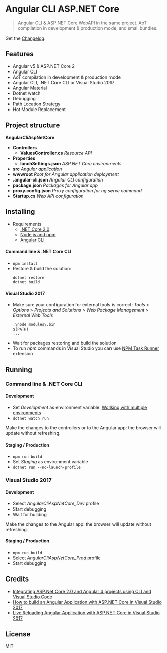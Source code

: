 # Angular CLI ASP.NET Core

> Angular CLI & ASP.NET Core WebAPI in the same project. AoT compilation in development & production mode, and small bundles.

Get the [Changelog](https://github.com/robisim74/AngularCliAspNetCore/blob/master/CHANGELOG.md).

## Features
- Angular v5 & ASP.NET Core 2
- Angular CLI
- AoT compilation in development & production mode
- Angular CLI, .NET Core CLI or Visual Studio 2017
- Angular Material
- Dotnet watch
- Debugging
- Path Location Strategy
- Hot Module Replacement

## Project structure
**AngularCliAspNetCore**
- **Controllers**
	- **ValuesController.cs** _Resource API_
- **Properties**
	- **lanchSettings.json** _ASP.NET Core environments_
- **src** _Angular application_
- **wwwroot** _Root for Angular application deployment_
- **.angular-cli.json** _Angular CLI configuration_
- **package.json** _Packages for Angular app_
- **proxy.config.json** _Proxy configuration for ng serve command_
- **Startup.cs** _Web API configuration_

## Installing
- Requirements
	- [.NET Core 2.0](https://www.microsoft.com/net/download/core)
	- [Node.js and npm](https://docs.npmjs.com/getting-started/installing-node)
    - [Angular CLI](https://github.com/angular/angular-cli)

#### Command line & .NET Core CLI
- `npm install`
- Restore & build the solution:
	```Shell
	dotnet restore
	dotnet build
	```
#### Visual Studio 2017
- Make sure your configuration for external tools is correct:
	_Tools_ > _Options_ > _Projects and Solutions_ > _Web Package Management_ > _External Web Tools_
	```
	.\node_modules\.bin
	$(PATH)
	...
	```
- Wait for packages restoring and build the solution
- To run _npm_ commands in Visual Studio you can use [NPM Task Runner](https://marketplace.visualstudio.com/items?itemName=MadsKristensen.NPMTaskRunner) extension

## Running

### Command line & .NET Core CLI

#### Development
- Set _Development_ as environment variable: [Working with multiple environments](https://docs.microsoft.com/en-us/aspnet/core/fundamentals/environments)
- `dotnet watch run`

Make the changes to the controllers or to the Angular app: the browser will update without refreshing.

#### Staging / Production
- `npm run build`
- Set _Staging_ as environment variable
- `dotnet run --no-launch-profile`

### Visual Studio 2017

#### Development
- Select _AngularCliAspNetCore_Dev_ profile
- Start debugging
- Wait for building

Make the changes to the Angular app: the browser will update without refreshing.

#### Staging / Production
- `npm run build`
- Select _AngularCliAspNetCore_Prod_ profile
- Start debugging

## Credits
- [Integrating ASP.Net Core 2.0 and Angular 4 projects using CLI and Visual Studio Code](https://www.codeproject.com/Articles/1206306/Integrating-ASP-Net-Core-and-Angular-project)
- [How to build an Angular Application with ASP.NET Core in Visual Studio 2017](https://medium.com/@levifuller/building-an-angular-application-with-asp-net-core-in-visual-studio-2017-visualized-f4b163830eaa)
- [Live Reloading Angular Application with ASP.NET Core in Visual Studio 2017](https://medium.com/@faisalmuhammad/live-reloading-angular-application-with-asp-net-core-in-visual-studio-2017-957619f31008)

## License
MIT
